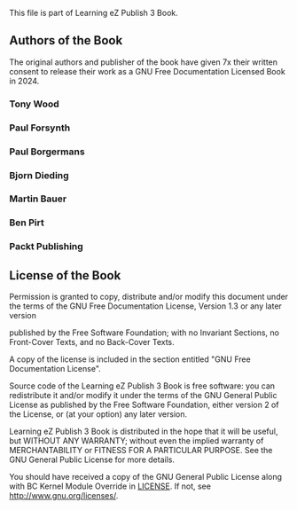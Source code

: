 This file is part of Learning eZ Publish 3 Book.

## Authors of the Book

The original authors and publisher of the book have given 7x their written consent to release their work as a GNU Free Documentation Licensed Book in 2024.

### Tony Wood
### Paul Forsynth
### Paul Borgermans
### Bjorn Dieding
### Martin Bauer
### Ben Pirt
### Packt Publishing

## License of the Book

Permission is granted to copy, distribute and/or modify this document under the terms of the GNU Free Documentation License, Version 1.3 or any later version 

published by the Free Software Foundation; with no Invariant Sections, no Front-Cover Texts, and no Back-Cover Texts.

A copy of the license is included in the section entitled "GNU Free Documentation License".

Source code of the Learning eZ Publish 3 Book is free software: you can redistribute it and/or modify
it under the terms of the GNU General Public License as published by
the Free Software Foundation, either version 2 of the License, or
(at your option) any later version.

Learning eZ Publish 3 Book is distributed in the hope that it will be useful,
but WITHOUT ANY WARRANTY; without even the implied warranty of
MERCHANTABILITY or FITNESS FOR A PARTICULAR PURPOSE.  See the
GNU General Public License for more details.

You should have received a copy of the GNU General Public License
along with BC Kernel Module Override in [LICENSE](LICENSE.md).
If not, see <http://www.gnu.org/licenses/>.

